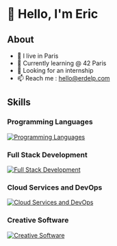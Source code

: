 # 👋 Hello, I'm Eric
## About
- 📍 I live in Paris
- 🌱 Currently learning @ 42 Paris
- 💼 Looking for an internship
- 📫 Reach me : hello@erdelp.com
## Skills 
### Programming Languages
[![Programming Languages](https://skillicons.dev/icons?i=c,cpp,js,ts,python)](https://ericdelplancq.com)
### Full Stack Development
[![Full Stack Development](https://skillicons.dev/icons?i=html,css,tailwind,nodejs,nextjs,react,sqlite)](https://ericdelplancq.com)
### Cloud Services and DevOps
[![Cloud Services and DevOps](https://skillicons.dev/icons?i=aws,azure,docker,git,bash,github)](https://ericdelplancq.com)
### Creative Software
[![Creative Software](https://skillicons.dev/icons?i=maya,blender,premiere,photoshop)](https://ericdelplancq.com)
